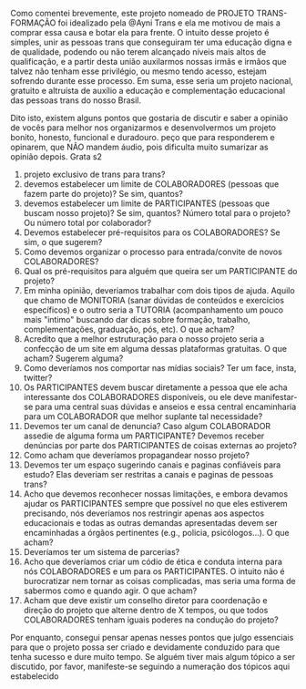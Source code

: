 Como comentei brevemente, este projeto nomeado de PROJETO TRANS-FORMAÇÃO foi idealizado pela @Ayni Trans e ela me motivou de mais a comprar essa causa e botar ela para frente. O intuito desse projeto é simples, unir as pessoas trans que conseguiram ter uma educação digna e de qualidade, podendo ou não terem alcançado níveis mais altos de qualificação, e a partir desta união auxilarmos nossas irmãs e irmãos que talvez não tenham esse privilégio, ou mesmo tendo acesso, estejam sofrendo durante esse processo. Em suma, esse seria um projeto nacional, gratuito e altruísta de auxílio a educação e complementação educacional das pessoas trans do nosso Brasil.


Dito isto, existem alguns pontos que gostaria de discutir e saber a opinião de vocês para melhor nos organizarmos e desenvolvermos um projeto bonito, honesto, funcional e duradouro. peço que para responderem e opinarem, que NÃO mandem áudio, pois dificulta muito sumarizar as opinião depois. Grata s2

1) projeto exclusivo de trans para trans?
2) devemos estabelecer um limite de COLABORADORES (pessoas que fazem parte do projeto)? Se sim, quantos?
3) devemos estabelecer um limite de PARTICIPANTES (pessoas que buscam nosso projeto)? Se sim, quantos? Número total para o projeto? Ou número total por colaborador?
4) Devemos estabelecer pré-requisitos para os COLABORADORES? Se sim, o que sugerem?
5) Como devemos organizar o processo para entrada/convite de novos COLABORADORES?
6) Qual os pré-requisitos para alguém que queira ser um PARTICIPANTE do projeto?
7) Em minha opinião, deveriamos trabalhar com dois tipos de ajuda. Aquilo que chamo de MONITORIA (sanar dúvidas de conteúdos e exercícios específicos) e o outro seria a TUTORIA (acompanhamento um pouco mais "intimo" buscando dar dicas sobre formação, trabalho, complementações, graduação, pós, etc). O que acham?
8) Acredito que a melhor estruturação para o nosso projeto seria a confecção de um site em alguma dessas plataformas gratuitas. O que acham? Sugerem alguma?
9) Como deveríamos nos comportar nas mídias sociais? Ter um face, insta, twitter?
10) Os PARTICIPANTES devem buscar diretamente a pessoa que ele acha interessante dos COLABORADORES disponíveis, ou ele deve manifestar-se para uma central suas dúvidas e anseios e essa central encaminharia para um COLABORADOR que melhor suplante tal necessidade?
11) Devemos ter um canal de denuncia? Caso algum COLABORADOR assedie de alguma forma um PARTICIPANTE? Devemos receber denúncias por parte dos PARTICIPANTES de coisas externas ao projeto?
12) Como acham que deveríamos propagandear nosso projeto?
13) Devemos ter um espaço sugerindo canais e paginas confiáveis para estudo? Elas deveriam ser restritas a canais e paginas de pessoas trans?
14) Acho que devemos reconhecer nossas limitações, e embora devamos ajudar os PARTICIPANTES sempre que possível no que eles estiverem precisando, nós deveríamos nos restringir apenas aos aspectos educacionais e todas as outras demandas apresentadas devem ser encaminhadas a órgãos pertinentes (e.g., policia, psicólogos...). O que acham?
15) Deveríamos ter um sistema de parcerias?
16) Acho que deveríamos criar um códio de ética e conduta interna para nós COLABORADORES e um para os PARTICIPANTES. O intuito não é burocratizar nem tornar as coisas complicadas, mas seria uma forma de sabermos como e quando agir. O que acham?
17) Acham que deve existir um conselho diretor para coordenação e direção do projeto que alterne dentro de X tempos, ou que todos COLABORADORES tenham iguais poderes na condução do projeto?

Por enquanto, consegui pensar apenas nesses pontos que julgo essenciais para que o projeto possa ser criado e devidamente conduzido para que tenha sucesso e dure muito tempo. Se alguém tiver mais algum tópico a ser discutido, por favor, manifeste-se seguindo a numeração dos tópicos aqui estabelecido
